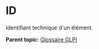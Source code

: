 ID
==

Identifiant technique d'un élément.

**Parent topic:** [Glossaire GLPI](../../glpi/glossary.html)
